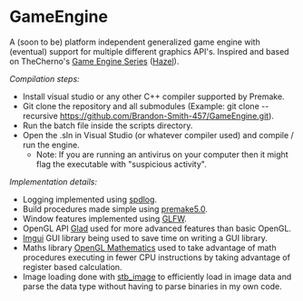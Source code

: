 # GameEngine
A (soon to be) platform independent generalized game engine with (eventual) support for multiple different graphics API's.  Inspired and based on TheCherno's <a href="https://www.youtube.com/playlist?list=PLlrATfBNZ98dC-V-N3m0Go4deliWHPFwT" target="_blank">Game Engine Series</a> (<a href="https://github.com/TheCherno/Hazel" target="_blank">Hazel</a>).  
  
*Compilation steps:*
* Install visual studio or any other C++ compiler supported by Premake.
* Git clone the repository and all submodules (Example: git clone --recursive https://github.com/Brandon-Smith-457/GameEngine.git).
* Run the batch file inside the scripts directory.
* Open the .sln in Visual Studio (or whatever compiler used) and compile / run the engine.
  * Note: If you are running an antivirus on your computer then it might flag the executable with "suspicious activity".

*Implementation details:*
* Logging implemented using <a href="https://github.com/gabime/spdlog" target="_blank">spdlog</a>.
* Build procedures made simple using <a href="https://github.com/premake/premake-core" target="_blank">premake5.0</a>.
* Window features implemented using <a href="https://github.com/glfw/glfw" target="_blank">GLFW</a>.
* OpenGL API <a href="https://glad.dav1d.de/" target="_blank">Glad</a> used for more advanced features than basic OpenGL.
* <a href="https://github.com/ocornut/imgui" target="_blank">Imgui</a> GUI library being used to save time on writing a GUI library.
* Maths library <a href="https://github.com/g-truc/glm" target="_blank">OpenGL Mathematics</a> used to take advantage of math procedures executing in fewer CPU instructions by taking advantage of register based calculation.
* Image loading done with <a href="https://github.com/nothings/stb" target="_blank">stb_image</a> to efficiently load in image data and parse the data type without having to parse binaries in my own code.